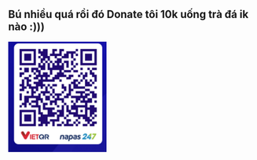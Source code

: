 ## Bú nhiều quá rồi đó Donate tôi 10k uống trà đá ik nào :)))
<img align ="center" width ="200" src="https://github.com/cuongle4399/cuongle4399/blob/main/tkmbbank.jpg" >
